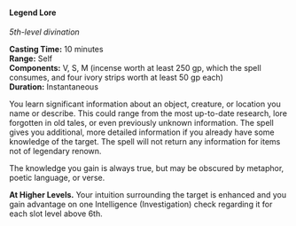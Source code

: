 #### Legend Lore
<!-- markdownlint-disable link-image-reference-definitions -->
[_metadata_:spell_name]:- "Legend Lore"
[_metadata_:spell_level]:- "5"
[_metadata_:spell_school]:- "divination"
[_metadata_:ritual]:- "false"
[_metadata_:casting_time_amount]:- "10"
[_metadata_:casting_time_unit]:- "minutes"
[_metadata_:range]:- "Self"
[_metadata_:target]:- "an object, creature, or location you name or describe"
[_metadata_:components_verbal]:- "true"
[_metadata_:components_somatic]:- "true"
[_metadata_:components_material]:- "true"
[_metadata_:components_material_description]:- "incense worth at least 250 gp, which the spell consumes, and four ivory strips worth at least 50 gp each"
[_metadata_:components_material_cost]:- "450 gp"
[_metadata_:duration]:- "Instantaneous"
[_metadata_:concentration]:- "false"
[_metadata_:compared_to_wotc_srd_5.1]:- "mechanics_same_wording_different"
[_metadata_:compared_to_a5e_srd]:- "mechanics_same_wording_different"
<!-- markdownlint-disable-next-line no-emphasis-as-heading -->
_5th-level divination_

**Casting Time:** 10 minutes \
**Range:** Self \
**Components:** V, S, M (incense worth at least 250 gp, which the spell consumes, and four ivory strips worth at least 50 gp each) \
**Duration:** Instantaneous

You learn significant information about an object, creature, or location you name or describe.
This could range from the most up-to-date research, lore forgotten in old tales, or even previously unknown information.
The spell gives you additional, more detailed information if you already have some knowledge of the target.
The spell will not return any information for items not of legendary renown.

The knowledge you gain is always true, but may be obscured by metaphor, poetic language, or verse.

**At Higher Levels.**
Your intuition surrounding the target is enhanced and you gain advantage on one Intelligence (Investigation) check regarding it for each slot level above 6th.

